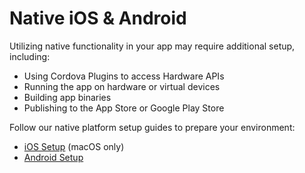 # Native iOS & Android

Utilizing native functionality in your app may require additional setup, including:

- Using Cordova Plugins to access Hardware APIs
- Running the app on hardware or virtual devices
- Building app binaries
- Publishing to the App Store or Google Play Store

Follow our native platform setup guides to prepare your environment:

- [iOS Setup](../../developing/ios.md) (macOS only)
- [Android Setup](../../developing/android.md)
